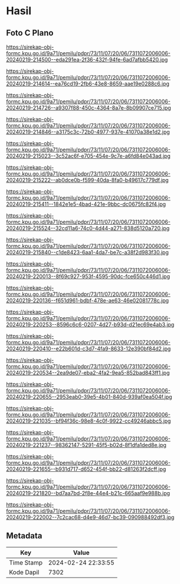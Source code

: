 # Hasil

## Foto C Plano

https://sirekap-obj-formc.kpu.go.id/9a71/pemilu/pdpr/73/11/07/20/06/7311072006006-20240219-214500--eda291ea-2f36-432f-94fe-6ad7afbb5420.jpg

https://sirekap-obj-formc.kpu.go.id/9a71/pemilu/pdpr/73/11/07/20/06/7311072006006-20240219-214614--ea76cd19-2fb6-43e8-8659-aae19e0288c6.jpg

https://sirekap-obj-formc.kpu.go.id/9a71/pemilu/pdpr/73/11/07/20/06/7311072006006-20240219-214726--a9307f88-450c-4364-8a7e-8b09907ce715.jpg

https://sirekap-obj-formc.kpu.go.id/9a71/pemilu/pdpr/73/11/07/20/06/7311072006006-20240219-214846--a3175c3c-72b0-4977-937e-41070a38e1d2.jpg

https://sirekap-obj-formc.kpu.go.id/9a71/pemilu/pdpr/73/11/07/20/06/7311072006006-20240219-215023--3c52ac6f-e705-454e-9c7e-a6fd84e043ad.jpg

https://sirekap-obj-formc.kpu.go.id/9a71/pemilu/pdpr/73/11/07/20/06/7311072006006-20240219-215222--ab0dce0b-f599-40da-8fa0-b49617c779df.jpg

https://sirekap-obj-formc.kpu.go.id/9a71/pemilu/pdpr/73/11/07/20/06/7311072006006-20240219-215411--1842e1e5-4bad-421e-9bbc-dc0675fc82f4.jpg

https://sirekap-obj-formc.kpu.go.id/9a71/pemilu/pdpr/73/11/07/20/06/7311072006006-20240219-215524--32cd11a6-74c0-4d44-a271-838d5120a720.jpg

https://sirekap-obj-formc.kpu.go.id/9a71/pemilu/pdpr/73/11/07/20/06/7311072006006-20240219-215840--c1de8423-6aa1-4da7-be7c-a38f2d983f30.jpg

https://sirekap-obj-formc.kpu.go.id/9a71/pemilu/pdpr/73/11/07/20/06/7311072006006-20240219-220013--8f69c927-953f-4595-90dc-fce650c446d1.jpg

https://sirekap-obj-formc.kpu.go.id/9a71/pemilu/pdpr/73/11/07/20/06/7311072006006-20240219-220136--f651d961-bdbf-478e-ae63-46e02081778c.jpg

https://sirekap-obj-formc.kpu.go.id/9a71/pemilu/pdpr/73/11/07/20/06/7311072006006-20240219-220253--8596c6c6-0207-4d27-b93d-d21ec69e4ab3.jpg

https://sirekap-obj-formc.kpu.go.id/9a71/pemilu/pdpr/73/11/07/20/06/7311072006006-20240219-220410--e22b601d-c3d7-4fa9-8633-12e390bf84d2.jpg

https://sirekap-obj-formc.kpu.go.id/9a71/pemilu/pdpr/73/11/07/20/06/7311072006006-20240219-220534--2ea9de07-eba2-4fa2-9ea5-852bad843ff1.jpg

https://sirekap-obj-formc.kpu.go.id/9a71/pemilu/pdpr/73/11/07/20/06/7311072006006-20240219-220655--2953eab0-39e5-4b01-840d-939af0ea504f.jpg

https://sirekap-obj-formc.kpu.go.id/9a71/pemilu/pdpr/73/11/07/20/06/7311072006006-20240219-221035--bf94f36c-98e8-4c0f-9922-cc49246abbc5.jpg

https://sirekap-obj-formc.kpu.go.id/9a71/pemilu/pdpr/73/11/07/20/06/7311072006006-20240219-221237--98362147-5291-45f5-b02d-8f1dfa1ded8e.jpg

https://sirekap-obj-formc.kpu.go.id/9a71/pemilu/pdpr/73/11/07/20/06/7311072006006-20240219-221655--b931d717-d652-454f-bb22-d81263f2dcff.jpg

https://sirekap-obj-formc.kpu.go.id/9a71/pemilu/pdpr/73/11/07/20/06/7311072006006-20240219-221820--bd7aa7bd-2f8e-44e4-b21c-665aaf9e988b.jpg

https://sirekap-obj-formc.kpu.go.id/9a71/pemilu/pdpr/73/11/07/20/06/7311072006006-20240219-222002--7c2cac68-d4e9-46d7-bc39-090988492df3.jpg


## Metadata

| Key        | Value               |
| ---------- | ------------------- |
| Time Stamp | 2024-02-24 22:33:55 |
| Kode Dapil | 7302                |



